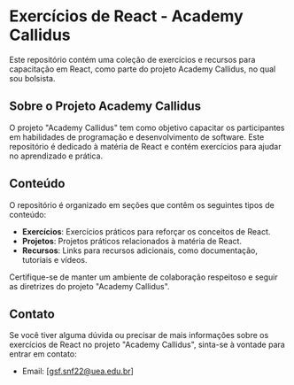 # Exercícios de React - Academy Callidus

Este repositório contém uma coleção de exercícios e recursos para capacitação em React, como parte do projeto Academy Callidus, no qual sou bolsista.

## Sobre o Projeto Academy Callidus

O projeto "Academy Callidus" tem como objetivo capacitar os participantes em habilidades de programação e desenvolvimento de software. Este repositório é dedicado à matéria de React e contém exercícios para ajudar no aprendizado e prática.

## Conteúdo

O repositório é organizado em seções que contêm os seguintes tipos de conteúdo:

- **Exercícios**: Exercícios práticos para reforçar os conceitos de React.
- **Projetos**: Projetos práticos relacionados à matéria de React.
- **Recursos**: Links para recursos adicionais, como documentação, tutoriais e vídeos.

Certifique-se de manter um ambiente de colaboração respeitoso e seguir as diretrizes do projeto "Academy Callidus".

## Contato

Se você tiver alguma dúvida ou precisar de mais informações sobre os exercícios de React no projeto "Academy Callidus", sinta-se à vontade para entrar em contato:

- Email: [gsf.snf22@uea.edu.br]

